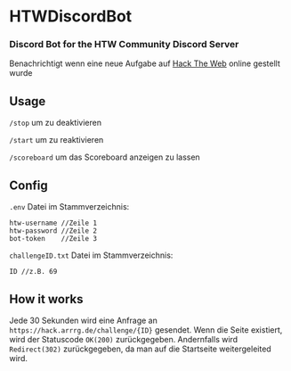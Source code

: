 # HTWDiscordBot
### Discord Bot for the HTW Community Discord Server

Benachrichtigt wenn eine neue Aufgabe auf [Hack The Web](https://hack.arrrg.de/) online gestellt wurde

## Usage

`/stop` um zu deaktivieren

`/start` um zu reaktivieren

`/scoreboard` um das Scoreboard anzeigen zu lassen

## Config

`.env` Datei im Stammverzeichnis:
```
htw-username //Zeile 1
htw-password //Zeile 2
bot-token    //Zeile 3
```

`challengeID.txt` Datei im Stammverzeichnis:
```
ID //z.B. 69
```
## How it works
Jede 30 Sekunden wird eine Anfrage an `https://hack.arrrg.de/challenge/{ID}` gesendet. Wenn die Seite existiert, wird der Statuscode `OK(200)` zurückgegeben. Andernfalls wird `Redirect(302)` zurückgegeben, da man auf die Startseite weitergeleited wird.

